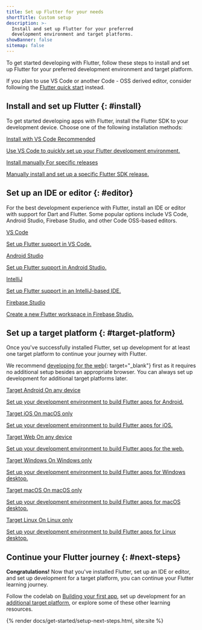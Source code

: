 ```yaml
---
title: Set up Flutter for your needs
shortTitle: Custom setup
description: >-
  Install and set up Flutter for your preferred
  development environment and target platforms.
showBanner: false
sitemap: false
---
```


To get started developing with Flutter,
follow these steps to install and set up Flutter
for your preferred development environment and target platform.

If you plan to use VS Code or another Code - OSS derived editor,
consider following the [Flutter quick start][] instead.

[Flutter quick start]: /get-started/quick

## Install and set up Flutter {: #install}

To get started developing apps with Flutter,
install the Flutter SDK to your development device.
Choose one of the following installation methods:

<div class="card-grid">
  <a class="card outlined-card" href="/install/with-vs-code" target="_blank">
    <div class="card-header">
      <span class="card-title">Install with VS Code</span>
      <span class="card-subtitle">Recommended</span>
    </div>
    <div class="card-content">
      <p>Use VS Code to quickly set up your Flutter development environment.</p>
    </div>
  </a>
  <a class="card outlined-card" href="/install/manual" target="_blank">
    <div class="card-header">
      <span class="card-title">Install manually</span>
      <span class="card-subtitle">For specific releases</span>
    </div>
    <div class="card-content">
      <p>Manually install and set up a specific Flutter SDK release.</p>
    </div>
  </a>
</div>

## Set up an IDE or editor {: #editor}

For the best development experience with Flutter,
install an IDE or editor with support for Dart and Flutter.
Some popular options include VS Code, Android Studio,
Firebase Studio, and other Code OSS-based editors.

<div class="card-grid wide">
 <a class="card outlined-card" href="/tools/vs-code#setup" target="_blank">
   <div class="card-header">
     <span class="card-title">VS Code</span>
   </div>
   <div class="card-content">
     <p>Set up Flutter support in VS Code.</p>
   </div>
 </a>
 <a class="card outlined-card" href="/tools/android-studio#setup" target="_blank">
   <div class="card-header">
     <span class="card-title">Android Studio</span>
   </div>
   <div class="card-content">
     <p>Set up Flutter support in Android Studio.</p>
   </div>
 </a>
 <a class="card outlined-card" href="/tools/android-studio#setup" target="_blank">
   <div class="card-header">
     <span class="card-title">IntelliJ</span>
   </div>
   <div class="card-content">
     <p>Set up Flutter support in an IntelliJ-based IDE.</p>
   </div>
 </a>
 <a class="card outlined-card" href="https://studio.firebase.google.com/new/flutter" target="_blank">
   <div class="card-header">
     <span class="card-title">Firebase Studio</span>
   </div>
   <div class="card-content">
     <p>Create a new Flutter workspace in Firebase Studio.</p>
   </div>
 </a>
</div>

## Set up a target platform {: #target-platform}

Once you've successfully installed Flutter,
set up development for at least one target platform
to continue your journey with Flutter.

We recommend [developing for the web][web-setup]{: target="_blank"} first as
it requires no additional setup besides an appropriate browser.
You can always set up development for additional target platforms later.

<div class="card-grid wide">
 <a class="card outlined-card" href="/platform-integration/android/setup" target="_blank">
   <div class="card-header">
     <span class="card-title">Target Android</span>
     <span class="card-subtitle">On any device</span>
   </div>
   <div class="card-content">
     <p>Set up your development environment to build Flutter apps for Android.</p>
   </div>
 </a>
 <a class="card outlined-card" href="/platform-integration/ios/setup" target="_blank">
   <div class="card-header">
     <span class="card-title">Target iOS</span>
     <span class="card-subtitle">On macOS only</span>
   </div>
   <div class="card-content">
     <p>Set up your development environment to build Flutter apps for iOS.</p>
   </div>
 </a>
 <a class="card outlined-card" href="/platform-integration/web/setup" target="_blank">
   <div class="card-header">
     <span class="card-title">Target Web</span>
     <span class="card-subtitle">On any device</span>
   </div>
   <div class="card-content">
     <p>Set up your development environment to build Flutter apps for the web.</p>
   </div>
 </a>
 <a class="card outlined-card" href="/platform-integration/windows/setup" target="_blank">
   <div class="card-header">
     <span class="card-title">Target Windows</span>
     <span class="card-subtitle">On Windows only</span>
   </div>
   <div class="card-content">
     <p>Set up your development environment to build Flutter apps for Windows desktop.</p>
   </div>
 </a>
 <a class="card outlined-card" href="/platform-integration/macos/setup" target="_blank">
   <div class="card-header">
     <span class="card-title">Target macOS</span>
     <span class="card-subtitle">On macOS only</span>
   </div>
   <div class="card-content">
     <p>Set up your development environment to build Flutter apps for macOS desktop.</p>
   </div>
 </a>
 <a class="card outlined-card" href="/platform-integration/linux/setup" target="_blank">
   <div class="card-header">
     <span class="card-title">Target Linux</span>
     <span class="card-subtitle">On Linux only</span>
   </div>
   <div class="card-content">
     <p>Set up your development environment to build Flutter apps for Linux desktop.</p>
   </div>
 </a>
</div>

[web-setup]: /platform-integration/web/setup

## Continue your Flutter journey {: #next-steps}

**Congratulations!**
Now that you've installed Flutter, set up an IDE or editor,
and set up development for a target platform,
you can continue your Flutter learning journey.

Follow the codelab on [Building your first app][],
set up development for an [additional target platform][], or
explore some of these other learning resources.

{% render docs/get-started/setup-next-steps.html, site:site %}

[Building your first app]: /get-started/codelab
[additional target platform]: /platform-integration#setup
